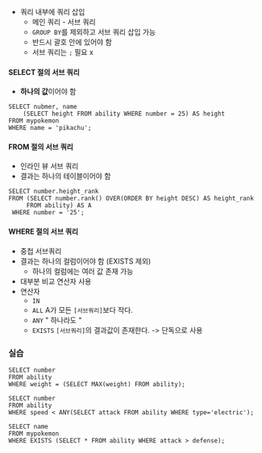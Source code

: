 - 쿼리 내부에 쿼리 삽입
	- 메인 쿼리 - 서브 쿼리
	- `GROUP BY`를 제외하고 서브 쿼리 삽입 가능
	- 반드시 괄호 안에 있어야 함
	- 서브 쿼리는 `;` 필요 x

#### SELECT 절의 서브 쿼리
- **하나의 값**이어야 함
```MySQL
SELECT nubmer, name
	(SELECT height FROM ability WHERE number = 25) AS height
FROM mypokemon
WHERE name = 'pikachu';
```

#### FROM 절의 서브 쿼리
- 인라인 뷰 서브 쿼리
- 결과는 하나의 테이블이어야 함
```MySQL
SELECT number.height_rank
FROM (SELECT number.rank() OVER(ORDER BY height DESC) AS height_rank
	 FROM ability) AS A
 WHERE number = '25';
```

#### WHERE 절의 서브 쿼리
- 중첩 서브쿼리
- 결과는 하나의 컬럼이어야 함 (EXISTS 제외)
	- 하나의 컬럼에는 여러 값 존재 가능
- 대부분 비교 연산자 사용
- 연산자
	- `IN`
	- `ALL` A가 모든 `[서브쿼리]`보다 작다.
	- `ANY` " 하나라도 "
	- `EXISTS` `[서브쿼리]`의 결과값이 존재한다. -> 단독으로 사용
### 실습

```MySQL
SELECT number
FROM ability
WHERE weight = (SELECT MAX(weight) FROM ability);

SELECT number
FROM ability
WHERE speed < ANY(SELECT attack FROM ability WHERE type='electric');

SELECT name
FROM mypokemon
WHERE EXISTS (SELECT * FROM ability WHERE attack > defense);
```